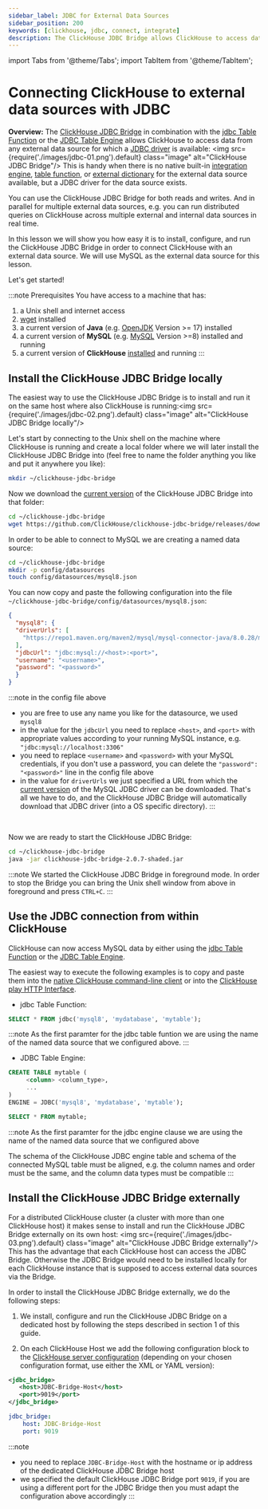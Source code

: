 ```yaml
---
sidebar_label: JDBC for External Data Sources
sidebar_position: 200
keywords: [clickhouse, jdbc, connect, integrate]
description: The ClickHouse JDBC Bridge allows ClickHouse to access data from any external data source for which a JDBC driver is available
---
```


import Tabs from '@theme/Tabs';
import TabItem from '@theme/TabItem';

# Connecting ClickHouse to external data sources with JDBC

**Overview:** The <a href="https://github.com/ClickHouse/clickhouse-jdbc-bridge" target="_blank">ClickHouse JDBC Bridge</a> in combination with the <a href="https://clickhouse.com/docs/en/sql-reference/table-functions/jdbc/" target="_blank">jdbc Table Function</a> or the <a href="https://clickhouse.com/docs/en/engines/table-engines/integrations/jdbc/" target="_blank">JDBC Table Engine</a> allows ClickHouse to access data from any external data source for which a <a href="https://en.wikipedia.org/wiki/JDBC_driver" target="_blank">JDBC driver</a> is available:
<img src={require('./images/jdbc-01.png').default} class="image" alt="ClickHouse JDBC Bridge"/>
This is handy when there is no native built-in <a href="https://clickhouse.com/docs/en/engines/table-engines/#integration-engines" target="_blank">integration engine</a>, <a href="https://clickhouse.com/docs/en/sql-reference/table-functions/" target="_blank">table function</a>, or <a href="https://clickhouse.com/docs/en/sql-reference/dictionaries/external-dictionaries/external-dicts-dict-sources/" target="_blank">external dictionary</a> for the external data source available, but a JDBC driver for the data source exists. 

You can use the ClickHouse JDBC Bridge for both reads and writes. And in parallel for multiple external data sources, e.g. you can run distributed queries on ClickHouse across multiple external and internal data sources in real time.

In this lesson we will show you how easy it is to install, configure, and run the ClickHouse JDBC Bridge in order to connect ClickHouse with an external data source. We will use MySQL as the external data source for this lesson.

Let's get started!





:::note Prerequisites
You have access to a machine that has:
1. a Unix shell and internet access 
2. <a href="https://www.gnu.org/software/wget/" target="_blank">wget</a> installed
3. a current version of **Java** (e.g. <a href="https://openjdk.java.net" target="_blank">OpenJDK</a> Version >= 17) installed
4. a current version of **MySQL** (e.g. <a href="https://www.mysql.com" target="_blank">MySQL</a> Version >=8) installed and running
5. a current version of **ClickHouse** <a href="https://clickhouse.com/docs/en/getting-started/install/" target="_blank">installed</a> and running
::: 

## Install the ClickHouse JDBC Bridge locally

The easiest way to use the ClickHouse JDBC Bridge is to install and run it on the same host where also ClickHouse is running:<img src={require('./images/jdbc-02.png').default} class="image" alt="ClickHouse JDBC Bridge locally"/>

Let's start by connecting to the Unix shell on the machine where ClickHouse is running and create a local folder where we will later install the ClickHouse JDBC Bridge into (feel free to name the folder anything you like and put it anywhere you like):
```bash
mkdir ~/clickhouse-jdbc-bridge
```



Now we download the <a href="https://github.com/ClickHouse/clickhouse-jdbc-bridge/releases/" target="_blank">current version</a> of the ClickHouse JDBC Bridge into that folder:
```bash
cd ~/clickhouse-jdbc-bridge
wget https://github.com/ClickHouse/clickhouse-jdbc-bridge/releases/download/v2.0.7/clickhouse-jdbc-bridge-2.0.7-shaded.jar
```
 

   
In order to be able to connect to MySQL we are creating a named data source:



 ```bash
 cd ~/clickhouse-jdbc-bridge
 mkdir -p config/datasources
 touch config/datasources/mysql8.json
 ```
   
 You can now copy and paste the following configuration into the file `~/clickhouse-jdbc-bridge/config/datasources/mysql8.json`:
 ```json
 {
   "mysql8": {
   "driverUrls": [
     "https://repo1.maven.org/maven2/mysql/mysql-connector-java/8.0.28/mysql-connector-java-8.0.28.jar"
   ],
   "jdbcUrl": "jdbc:mysql://<host>:<port>",
   "username": "<username>",
   "password": "<password>"
   }
 }
 ```
   
   
:::note
in the config file above
- you are free to use any name you like for the datasource, we used `mysql8`
- in the value for the `jdbcUrl` you need to replace `<host>`, and `<port>` with appropriate values according to your running MySQL instance, e.g. `"jdbc:mysql://localhost:3306"`
- you need to replace `<username>` and `<password>` with your MySQL credentials, if you don't use a password, you can delete the `"password": "<password>"` line in the config file above
- in the value for `driverUrls` we just specified a URL from which the <a href="https://repo1.maven.org/maven2/mysql/mysql-connector-java/" target="_blank">current version</a> of the MySQL JDBC driver can be downloaded. That's all we have to do, and the ClickHouse JDBC Bridge will automatically download that JDBC driver (into a OS specific directory).
:::
   

   
<br/>

Now we are ready to start the ClickHouse JDBC Bridge:
 ```bash
 cd ~/clickhouse-jdbc-bridge
 java -jar clickhouse-jdbc-bridge-2.0.7-shaded.jar
 ```
:::note
We started the ClickHouse JDBC Bridge in foreground mode. In order to stop the Bridge you can bring the Unix shell window from above in foreground and press `CTRL+C`. 
:::


## Use the JDBC connection from within ClickHouse

ClickHouse can now access MySQL data by either using the <a href="https://clickhouse.com/docs/en/sql-reference/table-functions/jdbc/" target="_blank">jdbc Table Function</a> or the <a href="https://clickhouse.com/docs/en/engines/table-engines/integrations/jdbc/" target="_blank">JDBC Table Engine</a>. 

The easiest way to execute the following examples is to copy and paste them into the <a href="https://clickhouse.com/docs/en/interfaces/cli/" target="_blank">native ClickHouse command-line client</a> or into the <a href="https://clickhouse.com/docs/en/interfaces/http/" target="_blank">ClickHouse play HTTP Interface</a>.



- jdbc Table Function:

 ```sql
 SELECT * FROM jdbc('mysql8', 'mydatabase', 'mytable');
 ```
:::note
As the first paramter for the jdbc table funtion we are using the name of the named data source that we configured above. 
:::  



- JDBC Table Engine:
 ```sql
 CREATE TABLE mytable (
      <column> <column_type>,
      ...
 )   
 ENGINE = JDBC('mysql8', 'mydatabase', 'mytable');

 SELECT * FROM mytable;
 ```
:::note
 As the first paramter for the jdbc engine clause we are using the name of the named data source that we configured above

 The schema of the ClickHouse JDBC engine table and schema of the connected MySQL table must be aligned, e.g. the column names and order must be the same, and the column data types must be compatible 
::: 





   

## Install the ClickHouse JDBC Bridge externally

For a distributed ClickHouse cluster (a cluster with more than one ClickHouse host) it makes sense to install and run the ClickHouse JDBC Bridge externally on its own host:
<img src={require('./images/jdbc-03.png').default} class="image" alt="ClickHouse JDBC Bridge externally"/>
This has the advantage that each ClickHouse host can access the JDBC Bridge. Otherwise the JDBC Bridge would need to be installed locally for each ClickHouse instance that is supposed to access external data sources via the Bridge.

In order to install the ClickHouse JDBC Bridge externally, we do the following steps:


1. We install, configure and run the ClickHouse JDBC Bridge on a dedicated host by following the steps described in section 1 of this guide.

2. On each ClickHouse Host we add the following configuration block to the <a href="https://clickhouse.com/docs/en/operations/configuration-files/#configuration_files" target="_blank">ClickHouse server configuration</a> (depending on your chosen configuration format, use either the XML or YAML version):

<Tabs>
<TabItem value="xml" label="XML">

```xml
<jdbc_bridge>
   <host>JDBC-Bridge-Host</host>
   <port>9019</port>
</jdbc_bridge>
```

</TabItem>
<TabItem value="yaml" label="YAML">

```yaml
jdbc_bridge:
    host: JDBC-Bridge-Host
    port: 9019
```

</TabItem>
</Tabs>

:::note
   - you need to replace `JDBC-Bridge-Host` with the hostname or ip address of the dedicated ClickHouse JDBC Bridge host
   - we specified the default ClickHouse JDBC Bridge port `9019`, if you are using a different port for the JDBC Bridge then you must adapt the configuration above accordingly 
:::




[//]: # (## 4. Additional Infos)

[//]: # ()
[//]: # (TODO: )

[//]: # (- mention that for jdbc table function it is more performant &#40;not two queries each time&#41; to also specify the schema as a parameter)

[//]: # ()
[//]: # (- mention adhoc query vs table query, saved query, named query)

[//]: # ()
[//]: # (- mention insert into )



